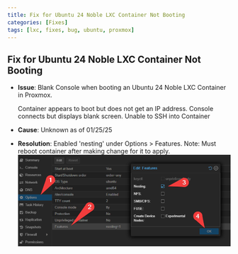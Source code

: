 ```yaml
---
title: Fix for Ubuntu 24 Noble LXC Container Not Booting
categories: [Fixes]
tags: [lxc, fixes, bug, ubuntu, proxmox]
---
```


## Fix for Ubuntu 24 Noble LXC Container Not Booting

- **Issue**: Blank Console when booting an Ubuntu 24 Noble LXC Container in Proxmox.

  Container appears to boot but does not get an IP address.
  Console connects but displays blank screen.
  Unable to SSH into Container

- **Cause**: Unknown as of 01/25/25

- **Resolution**: Enabled 'nesting' under Options > Features.
  Note: Must reboot container after making change for it to apply.
  ![alt text](assets/img/2025-01-23-NobleLXCFix/Blazewake_-_Proxmox_Virtual_Environment_-_Google_C_20250125-1819.png)
